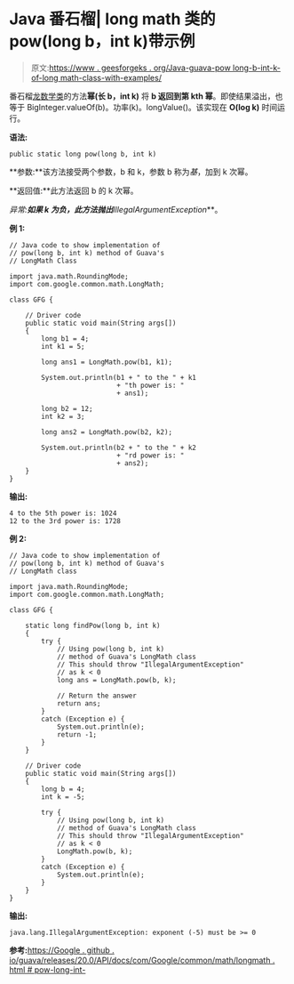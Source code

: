 # Java 番石榴| long math 类的 pow(long b，int k)带示例

> 原文:[https://www . geesforgeks . org/Java-guava-pow long-b-int-k-of-long math-class-with-examples/](https://www.geeksforgeeks.org/java-guava-powlong-b-int-k-of-longmath-class-with-examples/)

番石榴[龙数学类](https://www.geeksforgeeks.org/longmath-class-guava-java/)的方法**幂(长 b，int k)** 将 **b 返回到第 kth 幂**。即使结果溢出，也等于 BigInteger.valueOf(b)。功率(k)。longValue()。该实现在 **O(log k)** 时间运行。

**语法:**

```
public static long pow(long b, int k)

```

**参数:**该方法接受两个参数，b 和 k，参数 b 称为*基*，加到 k 次幂。

**返回值:**此方法返回 b 的 k 次幂。

**异常:**如果 k 为负，此方法抛出***IllegalArgumentException***。

**例 1:**

```
// Java code to show implementation of
// pow(long b, int k) method of Guava's
// LongMath Class

import java.math.RoundingMode;
import com.google.common.math.LongMath;

class GFG {

    // Driver code
    public static void main(String args[])
    {
        long b1 = 4;
        int k1 = 5;

        long ans1 = LongMath.pow(b1, k1);

        System.out.println(b1 + " to the " + k1
                           + "th power is: "
                           + ans1);

        long b2 = 12;
        int k2 = 3;

        long ans2 = LongMath.pow(b2, k2);

        System.out.println(b2 + " to the " + k2
                           + "rd power is: "
                           + ans2);
    }
}
```

**输出:**

```
4 to the 5th power is: 1024
12 to the 3rd power is: 1728

```

**例 2:**

```
// Java code to show implementation of
// pow(long b, int k) method of Guava's
// LongMath class

import java.math.RoundingMode;
import com.google.common.math.LongMath;

class GFG {

    static long findPow(long b, int k)
    {
        try {
            // Using pow(long b, int k)
            // method of Guava's LongMath class
            // This should throw "IllegalArgumentException"
            // as k < 0
            long ans = LongMath.pow(b, k);

            // Return the answer
            return ans;
        }
        catch (Exception e) {
            System.out.println(e);
            return -1;
        }
    }

    // Driver code
    public static void main(String args[])
    {
        long b = 4;
        int k = -5;

        try {
            // Using pow(long b, int k)
            // method of Guava's LongMath class
            // This should throw "IllegalArgumentException"
            // as k < 0
            LongMath.pow(b, k);
        }
        catch (Exception e) {
            System.out.println(e);
        }
    }
}
```

**输出:**

```
java.lang.IllegalArgumentException: exponent (-5) must be >= 0

```

**参考:**[https://Google . github . io/guava/releases/20.0/API/docs/com/Google/common/math/longmath . html # pow-long-int-](https://google.github.io/guava/releases/20.0/api/docs/com/google/common/math/LongMath.html#pow-long-int-)